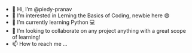 - 👋 Hi, I’m @piedy-pranav
- 👀 I’m interested in Lerning the Basics of Coding, newbie here :smile:
- 🌱 I’m currently learning Python :computer:
- 💞️ I’m looking to collaborate on any project anything with a great scope of learning!
- 📫 How to reach me ...

<!---
piedy-pranav/piedy-pranav is a ✨ special ✨ repository because its `README.md` (this file) appears on your GitHub profile.
You can click the Preview link to take a look at your changes.
--->

